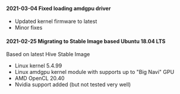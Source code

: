#### 2021-03-04 Fixed loading amdgpu driver
* Updated kernel firmware to latest 
* Minor fixes
 
#### 2021-02-25 Migrating to Stable Image based Ubuntu 18.04 LTS
Based on latest Hive Stable Image
* Linux kernel 5.4.99
* Linux amdgpu kernel module  with supports up to "Big Navi" GPU
* AMD OpenCL 20.40
* Nvidia support added (but not tested very well)
